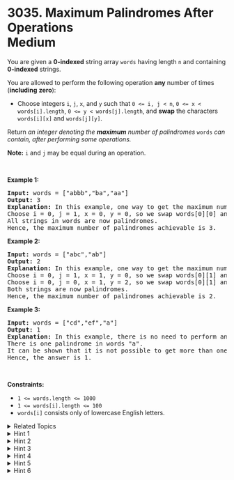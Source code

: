 
# 3035. Maximum Palindromes After Operations<br> Medium

<p>You are given a <strong>0-indexed</strong> string array <code>words</code> having length <code>n</code> and containing <strong>0-indexed</strong> strings.</p>

<p>You are allowed to perform the following operation <strong>any</strong> number of times (<strong>including</strong> <strong>zero</strong>):</p>

<ul>
	<li>Choose integers <code>i</code>, <code>j</code>, <code>x</code>, and <code>y</code> such that <code>0 &lt;= i, j &lt; n</code>, <code>0 &lt;= x &lt; words[i].length</code>, <code>0 &lt;= y &lt; words[j].length</code>, and <strong>swap</strong> the characters <code>words[i][x]</code> and <code>words[j][y]</code>.</li>
</ul>

<p>Return <em>an integer denoting the <strong>maximum</strong> number of <span data-keyword="palindrome-string">palindromes</span> </em><code>words</code><em> can contain, after performing some operations.</em></p>

<p><strong>Note:</strong> <code>i</code> and <code>j</code> may be equal during an operation.</p>

<p>&nbsp;</p>
<p><strong class="example">Example 1:</strong></p>

<pre>
<strong>Input:</strong> words = [&quot;abbb&quot;,&quot;ba&quot;,&quot;aa&quot;]
<strong>Output:</strong> 3
<strong>Explanation:</strong> In this example, one way to get the maximum number of palindromes is:
Choose i = 0, j = 1, x = 0, y = 0, so we swap words[0][0] and words[1][0]. words becomes [&quot;bbbb&quot;,&quot;aa&quot;,&quot;aa&quot;].
All strings in words are now palindromes.
Hence, the maximum number of palindromes achievable is 3.</pre>

<p><strong class="example">Example 2:</strong></p>

<pre>
<strong>Input:</strong> words = [&quot;abc&quot;,&quot;ab&quot;]
<strong>Output:</strong> 2
<strong>Explanation: </strong>In this example, one way to get the maximum number of palindromes is: 
Choose i = 0, j = 1, x = 1, y = 0, so we swap words[0][1] and words[1][0]. words becomes [&quot;aac&quot;,&quot;bb&quot;].
Choose i = 0, j = 0, x = 1, y = 2, so we swap words[0][1] and words[0][2]. words becomes [&quot;aca&quot;,&quot;bb&quot;].
Both strings are now palindromes.
Hence, the maximum number of palindromes achievable is 2.
</pre>

<p><strong class="example">Example 3:</strong></p>

<pre>
<strong>Input:</strong> words = [&quot;cd&quot;,&quot;ef&quot;,&quot;a&quot;]
<strong>Output:</strong> 1
<strong>Explanation:</strong> In this example, there is no need to perform any operation.
There is one palindrome in words &quot;a&quot;.
It can be shown that it is not possible to get more than one palindrome after any number of operations.
Hence, the answer is 1.</pre>

<p>&nbsp;</p>
<p><strong>Constraints:</strong></p>

<ul>
	<li><code>1 &lt;= words.length &lt;= 1000</code></li>
	<li><code>1 &lt;= words[i].length &lt;= 100</code></li>
	<li><code>words[i]</code> consists only of lowercase English letters.</li>
</ul>


<details>

<summary> Related Topics </summary>

-	`Array`
-	`Hash Table`
-	`String`
-	`Greedy`
-	`Sorting`
-	`Counting`

</details>


<details>
<summary> Hint 1 </summary>
We can redistribute all the letters freely among the words.
</details>

<details>
<summary> Hint 2 </summary>
Calculate the frequency of each letter and total the number of matching letter pairs that can be formed from the letters, i.e., <code>total = sum(freq[ch] / 2)</code> for all <code>'a' <= ch <= 'z'</code>.
</details>

<details>
<summary> Hint 3 </summary>
We can greedily try making palindromes from <code>words[i]</code> with the smallest length to <code>words[i]</code> with the longest length.
</details>

<details>
<summary> Hint 4 </summary>
For the current index, <code>i</code>, we try to make <code>words[i]</code> a palindrome. We need <code>len(words[i]) / 2</code> matching character pairs, and the letter in the middle (if it exists) can be freely chosen afterward.
</details>

<details>
<summary> Hint 5 </summary>
We can check if we have enough pairs for index <code>i</code>; if we do, we increase the number of palindromes we can make and decrease the number of pairs we have. Otherwise, we end the loop at this index.
</details>

<details>
<summary> Hint 6 </summary>
The answer is the number of palindromes we were able to make in the end.
</details>